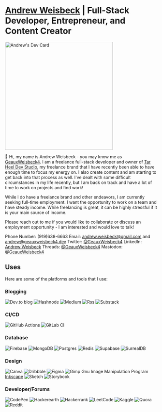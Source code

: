# [Andrew Weisbeck](https://andrewweisbeck.com) | Full-Stack Developer, Entrepreneur, and Content Creator

<a href="https://app.daily.dev/geauxweisbeck4"><img src="https://api.daily.dev/devcards/v2/CXAHmPmKuTwziwuqc8jKA.png?type=default&r=89t" width="356" alt="Andrew's Dev Card"/></a>

👋 Hi, my name is Andrew Weisbeck - you may know me as [GeauxWeisbeck4](https://geauxweisbeck4.dev). I am a freelance full-stack developer and owner of [Tar Heel Dev Studio](https://tarheeldevstudio.netlify.app), my freelance brand that I have recently been able to have enough time to focus my energy on. I also create content and am starting to get back into that process as well. I've dealt with some difficult circumstances in my life recently, but I am back on track and have a lot of time to work on projects and find work!

While I do have a freelance brand and other endeavors, I am currently seeking full-time employment. I want the opportunity to work on a team and have steady income. While freelancing is great, it can be highly stressful if it is your main source of income. 

Please reach out to me if you would like to collaborate or discuss an employment opportunity - I am interested and would love to talk! 

Phone Number: (919)638-6663
Email: [andrew.weisbeck@gmail.com](mailto:andrew.weisbeck@gmail.com) and [andrew@geauxweisbeck4.dev](mailto:andrew@geauxweisbeck4.dev)
Twitter: [@GeauxWeisbeck4](https://x.com/GeauxWeisbeck4)
LinkedIn: [Andrew Weisbeck](https://linkedin.com/in/geauxweisbeck4)
Threads: [@GeauxWeisbeck4](https://www.threads.net/@geauxweisbeck4)
Mastodon: [@GeauxWeisbeck4](https://fosstodon.org/@GeauxWeisbeck4)

## Uses

Here are some of the platforms and tools that I use:

### Blogging
![Dev.to blog](https://img.shields.io/badge/dev.to-0A0A0A?style=for-the-badge&logo=dev.to&logoColor=white)
![Hashnode](https://img.shields.io/badge/Hashnode-2962FF?style=for-the-badge&logo=hashnode&logoColor=white)
![Medium](https://img.shields.io/badge/Medium-12100E?style=for-the-badge&logo=medium&logoColor=white)
![Rss](https://img.shields.io/badge/rss-F88900?style=for-the-badge&logo=rss&logoColor=white)
![Substack](https://img.shields.io/badge/Substack-%23006f5c.svg?style=for-the-badge&logo=substack&logoColor=FF6719)

### CI/CD
![GitHub Actions](https://img.shields.io/badge/github%20actions-%232671E5.svg?style=for-the-badge&logo=githubactions&logoColor=white)
![GitLab CI](https://img.shields.io/badge/gitlab%20ci-%23181717.svg?style=for-the-badge&logo=gitlab&logoColor=white)

### Database
![Firebase](https://img.shields.io/badge/Firebase-039BE5?style=for-the-badge&logo=Firebase&logoColor=white)
![MongoDB](https://img.shields.io/badge/MongoDB-%234ea94b.svg?style=for-the-badge&logo=mongodb&logoColor=white)
![Postgres](https://img.shields.io/badge/postgres-%23316192.svg?style=for-the-badge&logo=postgresql&logoColor=white)
![Redis](https://img.shields.io/badge/redis-%23DD0031.svg?style=for-the-badge&logo=redis&logoColor=white)
![Supabase](https://img.shields.io/badge/Supabase-3ECF8E?style=for-the-badge&logo=supabase&logoColor=white)
![SurrealDB](https://img.shields.io/badge/SurrealDB-FF00A0?style=for-the-badge&logo=surrealdb&logoColor=white)

### Design
![Canva](https://img.shields.io/badge/Canva-%2300C4CC.svg?style=for-the-badge&logo=Canva&logoColor=white)
![Dribbble](https://img.shields.io/badge/Dribbble-EA4C89?style=for-the-badge&logo=dribbble&logoColor=white)
![Figma](https://img.shields.io/badge/figma-%23F24E1E.svg?style=for-the-badge&logo=figma&logoColor=white)
![Gimp Gnu Image Manipulation Program](https://img.shields.io/badge/Gimp-657D8B?style=for-the-badge&logo=gimp&logoColor=FFFFFF)
[Inkscape](https://img.shields.io/badge/Inkscape-e0e0e0?style=for-the-badge&logo=inkscape&logoColor=080A13)
![Sketch](https://img.shields.io/badge/Sketch-FFB387?style=for-the-badge&logo=sketch&logoColor=black)
![Storybook](https://img.shields.io/badge/-Storybook-FF4785?style=for-the-badge&logo=storybook&logoColor=white)

### Developer/Forums
![CodePen](https://img.shields.io/badge/Codepen-000000?style=for-the-badge&logo=codepen&logoColor=white)
![Hackerearth](https://img.shields.io/badge/HackerEarth-%232C3454.svg?&style=for-the-badge&logo=HackerEarth&logoColor=Blue)
![Hackerrank](https://img.shields.io/badge/-Hackerrank-2EC866?style=for-the-badge&logo=HackerRank&logoColor=white)
![LeetCode](https://img.shields.io/badge/LeetCode-000000?style=for-the-badge&logo=LeetCode&logoColor=#d16c06)
![Kaggle](https://img.shields.io/badge/Kaggle-035a7d?style=for-the-badge&logo=kaggle&logoColor=white)
![Quora](https://img.shields.io/badge/Quora-%23B92B27.svg?style=for-the-badge&logo=Quora&logoColor=white)
![Reddit](https://img.shields.io/badge/Reddit-%23FF4500.svg?style=for-the-badge&logo=Reddit&logoColor=white)


